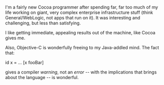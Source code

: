 I'm a fairly new Cocoa programmer after spending far, far too much of my life working on giant, very complex enterprise infrastructure stuff (think General/WebLogic, not apps that run on it). It was interesting and challenging, but less than satisfying. 

I like getting immediate, appealing results out of the machine, like Cocoa gives me.

Also, Objective-C is wonderfully freeing to my Java-addled mind. The fact that:

    
id x = ...
[x fooBar]


gives a compiler *warning*, not an *error* -- with the implications that brings about the language -- is wonderful.